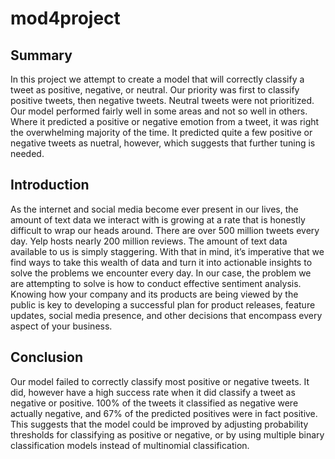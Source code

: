 # mod4project

## Summary
In this project we attempt to create a model that will correctly classify a tweet as positive, negative, or neutral. Our priority was first to classify positive tweets, then negative tweets. Neutral tweets were not prioritized. Our model performed fairly well in some areas and not so well in others. Where it predicted a positive or negative emotion from a tweet, it was right the overwhelming majority of the time. It predicted quite a few positive or negative tweets as nuetral, however, which suggests that further tuning is needed.

## Introduction
As the internet and social media become ever present in our lives, the amount of text data we interact with is growing at a rate that is honestly difficult to wrap our heads around. There are over 500 million tweets every day. Yelp hosts nearly 200 million reviews. The amount of text data available to us is simply staggering. With that in mind, it’s imperative that we find ways to take this wealth of data and turn it into actionable insights to solve the problems we encounter every day. In our case, the problem we are attempting to solve is how to conduct effective sentiment analysis. Knowing how your company and its products are being viewed by the public is key to developing a successful plan for product releases, feature updates, social media presence, and other decisions that encompass every aspect of your business.

## Conclusion
Our model failed to correctly classify most positive or negative tweets. It did, however have a high success rate when it did classify a tweet as negative or positive. 100% of the tweets it classified as negative were actually negative, and 67% of the predicted positives were in fact positive. This suggests that the model could be improved by adjusting probability thresholds for classifying as positive or negative, or by using multiple binary classification models instead of multinomial classification.